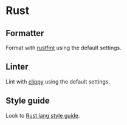 # Rust

## Formatter

Format with [rustfmt](https://github.com/rust-lang/rustfmt) using the default settings.

## Linter

Lint with [clippy](https://github.com/rust-lang/rust-clippy) using the default settings.

## Style guide

Look to [Rust lang style guide](https://doc.rust-lang.org/1.0.0/style/).
